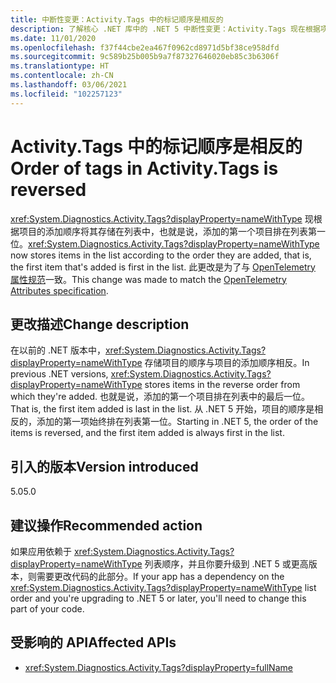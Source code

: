 ```yaml
---
title: 中断性变更：Activity.Tags 中的标记顺序是相反的
description: 了解核心 .NET 库中的 .NET 5 中断性变更：Activity.Tags 现在根据项目的添加顺序将项目存储在列表中。
ms.date: 11/01/2020
ms.openlocfilehash: f37f44cbe2ea467f0962cd8971d5bf38ce958dfd
ms.sourcegitcommit: 9c589b25b005b9a7f87327646020eb85c3b6306f
ms.translationtype: HT
ms.contentlocale: zh-CN
ms.lasthandoff: 03/06/2021
ms.locfileid: "102257123"
---
```

# <a name="order-of-tags-in-activitytags-is-reversed"></a><span data-ttu-id="8e12f-103">Activity.Tags 中的标记顺序是相反的</span><span class="sxs-lookup"><span data-stu-id="8e12f-103">Order of tags in Activity.Tags is reversed</span></span>

<span data-ttu-id="8e12f-104"><xref:System.Diagnostics.Activity.Tags?displayProperty=nameWithType> 现根据项目的添加顺序将其存储在列表中，也就是说，添加的第一个项目排在列表第一位。</span><span class="sxs-lookup"><span data-stu-id="8e12f-104"><xref:System.Diagnostics.Activity.Tags?displayProperty=nameWithType> now stores items in the list according to the order they are added, that is, the first item that's added is first in the list.</span></span> <span data-ttu-id="8e12f-105">此更改是为了与 [OpenTelemetry 属性规范](https://github.com/open-telemetry/opentelemetry-specification/blob/master/specification/common/common.md#attributes)一致。</span><span class="sxs-lookup"><span data-stu-id="8e12f-105">This change was made to match the [OpenTelemetry Attributes specification](https://github.com/open-telemetry/opentelemetry-specification/blob/master/specification/common/common.md#attributes).</span></span>

## <a name="change-description"></a><span data-ttu-id="8e12f-106">更改描述</span><span class="sxs-lookup"><span data-stu-id="8e12f-106">Change description</span></span>

<span data-ttu-id="8e12f-107">在以前的 .NET 版本中，<xref:System.Diagnostics.Activity.Tags?displayProperty=nameWithType> 存储项目的顺序与项目的添加顺序相反。</span><span class="sxs-lookup"><span data-stu-id="8e12f-107">In previous .NET versions, <xref:System.Diagnostics.Activity.Tags?displayProperty=nameWithType> stores items in the reverse order from which they're added.</span></span> <span data-ttu-id="8e12f-108">也就是说，添加的第一个项目排在列表中的最后一位。</span><span class="sxs-lookup"><span data-stu-id="8e12f-108">That is, the first item added is last in the list.</span></span> <span data-ttu-id="8e12f-109">从 .NET 5 开始，项目的顺序是相反的，添加的第一项始终排在列表第一位。</span><span class="sxs-lookup"><span data-stu-id="8e12f-109">Starting in .NET 5, the order of the items is reversed, and the first item added is always first in the list.</span></span>

## <a name="version-introduced"></a><span data-ttu-id="8e12f-110">引入的版本</span><span class="sxs-lookup"><span data-stu-id="8e12f-110">Version introduced</span></span>

<span data-ttu-id="8e12f-111">5.0</span><span class="sxs-lookup"><span data-stu-id="8e12f-111">5.0</span></span>

## <a name="recommended-action"></a><span data-ttu-id="8e12f-112">建议操作</span><span class="sxs-lookup"><span data-stu-id="8e12f-112">Recommended action</span></span>

<span data-ttu-id="8e12f-113">如果应用依赖于 <xref:System.Diagnostics.Activity.Tags?displayProperty=nameWithType> 列表顺序，并且你要升级到 .NET 5 或更高版本，则需要更改代码的此部分。</span><span class="sxs-lookup"><span data-stu-id="8e12f-113">If your app has a dependency on the <xref:System.Diagnostics.Activity.Tags?displayProperty=nameWithType> list order and you're upgrading to .NET 5 or later, you'll need to change this part of your code.</span></span>

## <a name="affected-apis"></a><span data-ttu-id="8e12f-114">受影响的 API</span><span class="sxs-lookup"><span data-stu-id="8e12f-114">Affected APIs</span></span>

- <xref:System.Diagnostics.Activity.Tags?displayProperty=fullName>

<!--

#### Category

Core .NET libraries

### Affected APIs

- `P:System.Diagnostics.Activity.Tags`

-->
